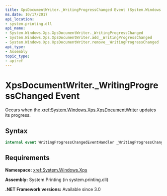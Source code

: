 ```yaml
---
title: XpsDocumentWriter._WritingProgressChanged Event (System.Windows.Xps)
ms.date: 10/17/2017
api_location:
- system.printing.dll
api_name:
- System.Windows.Xps.XpsDocumentWriter._WritingProgressChanged
- System.Windows.Xps.XpsDocumentWriter.add__WritingProgressChanged
- System.Windows.Xps.XpsDocumentWriter.remove__WritingProgressChanged
api_type:
- Assembly
topic_type:
- apiref
---
```


# XpsDocumentWriter.\_WritingProgressChanged Event

Occurs when the <xref:System.Windows.Xps.XpsDocumentWriter> updates its progress. 

## Syntax

``` csharp
internal event WritingProgressChangedEventHandler _WritingProgressChanged
```

## Requirements

**Namespace:** <xref:System.Windows.Xps>

**Assembly:** System.Printing (in system.printing.dll)

**.NET Framework versions:** Available since 3.0
